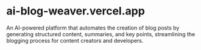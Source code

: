 # ai-blog-weaver.vercel.app
An AI-powered platform that automates the creation of blog posts by generating structured content, summaries, and key points, streamlining the blogging process for content creators and developers.
